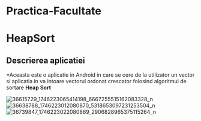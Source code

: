 # Practica-Facultate
# **HeapSort**

## **Descrierea aplicatiei**
*Aceasta este o aplicatie in Android in care se cere de la utilizator un vector si aplicatia in va intoare vectorul ordonat crescator folosind algoritmul de sortare **Heap Sort**

![36615729_1746223065414198_6667255515162083328_n](https://user-images.githubusercontent.com/35422422/42317502-3a95daea-8055-11e8-98e1-ac975313aa3f.png)
![36638788_1746223012080870_5318653097231253504_n](https://user-images.githubusercontent.com/35422422/42317503-3ab38306-8055-11e8-8746-b7dc1513f998.png)
![36739847_1746223022080869_2906828965375115264_n](https://user-images.githubusercontent.com/35422422/42317505-3ad11f4c-8055-11e8-8e4f-f8c825fcf9ca.png)
